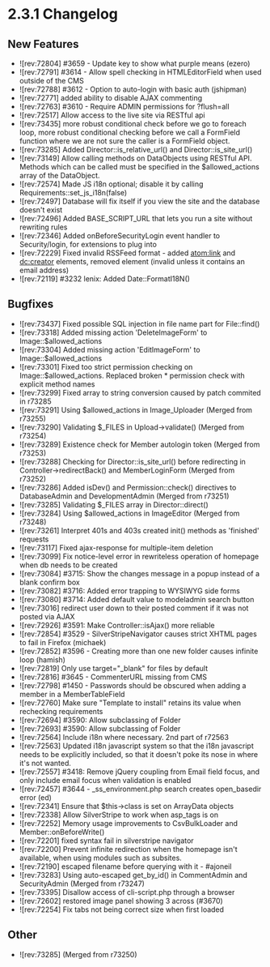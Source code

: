 #  2.3.1 Changelog

##  New Features

 * ![rev:72804] #3659 - Update key to show what purple means (ezero)
 * ![rev:72791] #3614 - Allow spell checking in HTMLEditorField when used outside of the CMS
 * ![rev:72788] #3612 - Option to auto-login with basic auth (jshipman)
 * ![rev:72771] added ability to disable AJAX commenting
 * ![rev:72763] #3610 - Require ADMIN permissions for ?flush=all
 * ![rev:72517] Allow access to the live site via RESTful api
 * ![rev:73435] more robust conditional check before we go to foreach loop, more robust conditional checking before we call a FormField function where we are not sure the caller is a FormField object.
 * ![rev:73285] Added Director::is_relative_url() and Director::is_site_url()
 * ![rev:73149] Allow calling methods on DataObjects using RESTful API. Methods which can be called must be specified in the $allowed_actions array of the DataObject.
 * ![rev:72574] Made JS i18n optional; disable it by calling Requirements::set_js_i18n(false)
 * ![rev:72497] Database will fix itself if you view the site and the database doesn't exist
 * ![rev:72496] Added BASE_SCRIPT_URL that lets you run a site without rewriting rules
 * ![rev:72346] Added onBeforeSecurityLogin event handler to Security/login, for extensions to plug into
 * ![rev:72229] Fixed invalid RSSFeed format - added <atom:link> and <dc:creator> elements, removed <author> element (invalid unless it contains an email address)
 * ![rev:72119] #3232 lenix: Added Date::FormatI18N()

##  Bugfixes

 * ![rev:73437] Fixed possible SQL injection in file name part for File::find()
 * ![rev:73318] Added missing action 'DeleteImageForm' to Image::$allowed_actions
 * ![rev:73304] Added missing action 'EditImageForm' to Image::$allowed_actions
 * ![rev:73301] Fixed too strict permission checking on Image::$allowed_actions. Replaced broken * permission check with explicit method names
 * ![rev:73299] Fixed array to string conversion caused by patch commited in r73285
 * ![rev:73291] Using $allowed_actions in Image_Uploader (Merged from r73255)
 * ![rev:73290] Validating $_FILES in Upload->validate() (Merged from r73254)
 * ![rev:73289] Existence check for Member autologin token (Merged from r73253)
 * ![rev:73288] Checking for Director::is_site_url() before redirecting in Controller->redirectBack() and MemberLoginForm (Merged from r73252)
 * ![rev:73286] Added isDev() and Permission::check() directives to DatabaseAdmin and DevelopmentAdmin (Merged from r73251)
 * ![rev:73285] Validating $_FILES array in Director::direct()
 * ![rev:73284] Using $allowed_actions in ImageEditor (Merged from r73248)
 * ![rev:73261] Interpret 401s and 403s created init() methods as 'finished' requests
 * ![rev:73117] Fixed ajax-response for multiple-item deletion
 * ![rev:73099] Fix notice-level error in rewriteless operation of homepage when db needs to be created
 * ![rev:73084] #3715: Show the changes message in a popup instead of a blank confirm box
 * ![rev:73082] #3716: Added error trapping to WYSIWYG side forms
 * ![rev:73080] #3714: Added default value to modeladmin search button
 * ![rev:73016] redirect user down to their posted comment if it was not posted via AJAX
 * ![rev:72926] #3591: Make Controller::isAjax() more reliable
 * ![rev:72854] #3529 - SilverStripeNavigator causes strict XHTML pages to fail in Firefox (michaek)
 * ![rev:72852] #3596 - Creating more than one new folder causes infinite loop (hamish)
 * ![rev:72819] Only use target="_blank" for files by default
 * ![rev:72816] #3645 - CommenterURL missing from CMS
 * ![rev:72798] #1450 - Passwords should be obscured when adding a member in a MemberTableField
 * ![rev:72760] Make sure "Template to install" retains its value when rechecking requirements
 * ![rev:72694] #3590: Allow subclassing of Folder
 * ![rev:72693] #3590: Allow subclassing of Folder
 * ![rev:72564] Include i18n where necessary.  2nd part of r72563
 * ![rev:72563] Updated i18n javascript system so that the i18n javascript needs to be explicitly included, so that it doesn't poke its nose in where it's not wanted.
 * ![rev:72557] #3418: Remove jQuery coupling from Email field focus, and only include email focus when validation is enabled
 * ![rev:72457] #3644 - _ss_environment.php search creates open_basedir error (ed)
 * ![rev:72341] Ensure that $this->class is set on ArrayData objects
 * ![rev:72338] Allow SilverStripe to work when asp_tags is on
 * ![rev:72252] Memory usage improvements to CsvBulkLoader and Member::onBeforeWrite()
 * ![rev:72201] fixed syntax fail in silverstripe navigator
 * ![rev:72200] Prevent infinite redirection when the homepage isn't available, when using modules such as subsites.
 * ![rev:72190] escaped filename before querying with it - #ajoneil
 * ![rev:73283] Using auto-escaped get_by_id() in CommentAdmin and SecurityAdmin (Merged from r73247)
 * ![rev:73395] Disallow access of cli-script.php through a browser
 * ![rev:72602] restored image panel showing 3 across (#3670)
 * ![rev:72254] Fix tabs not being correct size when first loaded
 
##  Other

 * ![rev:73285] (Merged from r73250)

